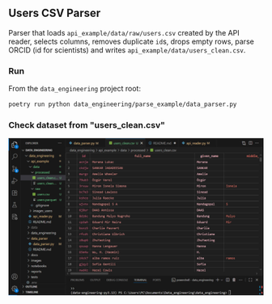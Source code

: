 ## Users CSV Parser

Parser that loads `api_example/data/raw/users.csv` created by the API reader, selects columns, removes duplicate `id`s, drops empty rows, parse ORCID (id for scientists) and writes `api_example/data/users_clean.csv`.

### Run
From the `data_engineering` project root:
```bash
poetry run python data_engineering/parse_example/data_parser.py
```

### Check dataset from "users_clean.csv"
![Installation Conda](..\api_example\images_users\data_parser.jpg)